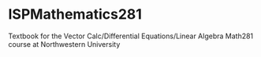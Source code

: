 # ISPMathematics281
Textbook for the Vector Calc/Differential Equations/Linear Algebra Math281 course at Northwestern University
